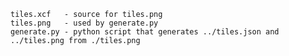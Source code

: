 	tiles.xcf   - source for tiles.png
	tiles.png   - used by generate.py
	generate.py - python script that generates ../tiles.json and ../tiles.png from ./tiles.png